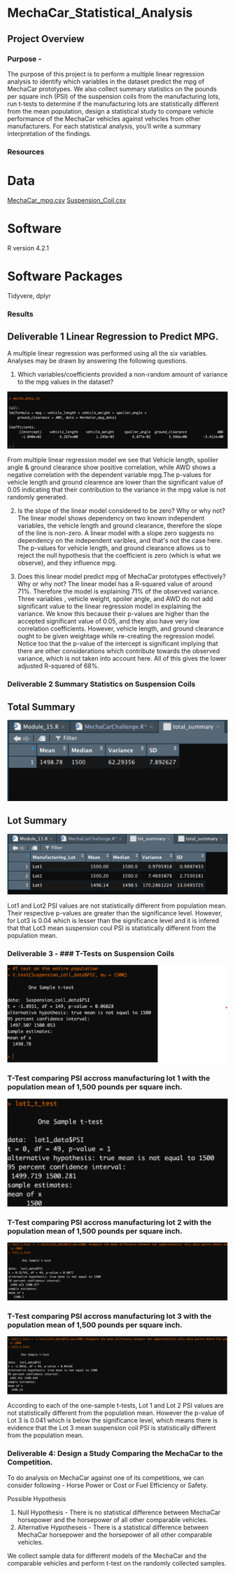 # MechaCar_Statistical_Analysis
## Project Overview 

### Purpose - 
The purpose of this project is to perform a multiple linear regression analysis to identify which variables in the dataset predict the mpg of MechaCar prototypes. We also collect summary statistics on the pounds per square inch (PSI) of the suspension coils from the manufacturing lots, run t-tests to determine if the manufacturing lots are statistically different from the mean population, design a statistical study to compare vehicle performance of the MechaCar vehicles against vehicles from other manufacturers. For each statistical analysis, you’ll write a summary interpretation of the findings.

### Resources 
# Data
[MechaCar_mpg.csv](https://github.com/CorinneBean/MechaCar_Statistical_Analysis/blob/4b3b19e0125b4d7f4aa4dd8671b6c2c2db73a761/Resources/MechaCar_mpg.csv)
[Suspension_Coil.csv](https://github.com/CorinneBean/MechaCar_Statistical_Analysis/blob/4b3b19e0125b4d7f4aa4dd8671b6c2c2db73a761/Resources/Suspension_Coil.csv)

# Software

R version 4.2.1 

# Software Packages
Tidyvere, dplyr

### Results 
## Deliverable 1 Linear Regression to Predict MPG.
A multiple linear regression was performed using all the six variables. Analyses may be drawn by answering the following questions.

1. Which variables/coefficients provided a non-random amount of variance to the mpg values in the dataset?

![image](/Images/Deliverable%201.png)

From multiple linear regression model we see that Vehicle length, spoliler angle & ground clearance show positive correlation, while AWD shows a negative correlation with the dependent variable mpg.The p-values for vehicle length and ground clearence are lower than the significant value of 0.05 indicating that their contribution to the variance in the mpg value is not randomly generated.

2. Is the slope of the linear model considered to be zero? Why or why not?
    The linear model shows dependency on two known independent variables, the vehicle length and ground clearance, therefore the slope of the line is non-zero. A linear model with a slope zero suggests no dependency on the independent varibles, and that's not the case here.
    The p-values for vehicle length, and ground clearance allows us to reject the null hypothesis that the coefficient is zero (which is what we observe), and they influence mpg.

3. Does this linear model predict mpg of MechaCar prototypes effectively? Why or why not?
    The linear model has a R-squared value of around 71%. Therefore the model is explaining 71% of the observed variance. Three variables , vehicle weight, spoiler angle, and AWD do not add significant value to the linear regression model in explaining the variance. We know this because their p-values are higher than the accepted significant value of 0.05, and they also have very low correlation coefficients.
    However, vehicle length, and ground clearance ought to be given weightage while re-creating the regression model.
    Notice too that the p-value of the intercept is significant implying that there are other considerations which contribute towards the observed variance, which is not taken into account here. All of this gives the lower adjusted R-squared of 68%.   
    

### Deliverable 2 Summary Statistics on Suspension Coils
## Total Summary 

![image](/Images/Deliverable%202.png)

## Lot Summary 

![image](/Images/lot%20summary.png)

Lot1 and Lot2 PSI values are not statistically different from population mean. Their respective p-values are greater than the significance level. However, for Lot3 is 0.04 which is lesser than the significance level and it is infered that that Lot3 mean suspension coul PSI is statistically different from the population mean.


### Deliverable 3 - ### T-Tests on Suspension Coils

![image](/Images/Deliverable%203A.png)

### T-Test comparing PSI accross manufacturing lot 1 with the population mean of 1,500 pounds per square inch.
![image](/Images/Deliverable%203B.png)

### T-Test comparing PSI accross manufacturing lot 2 with the population mean of 1,500 pounds per square inch.
![image](/Images/Deliverable%203C.png)

### T-Test comparing PSI accross manufacturing lot 3 with the population mean of 1,500 pounds per square inch.
![image](/Images/Deliverable%203D.png)

According to each of the one-sample t-tests, Lot 1 and Lot 2 PSI values are not statistically different from the population mean. However the p-value of Lot 3 is 0.041 which is below the significance level, which means there is evidence that the Lot 3 mean suspension coil PSI is statistically different from the population mean.


### Deliverable 4: Design a Study Comparing the MechaCar to the Competition.
To do analysis on MechaCar against one of its competitions, we can consider following -
Horse Power or Cost or Fuel Efficiency or Safety.

Possible Hypothesis 
1. Null Hypothesis - There is no statistical difference between MechaCar horsepower and the horsepower of all other comparable vehicles. 
2. Alternative Hypotheseis - There is a statistical difference between MechaCar horsepower and the horsepower of all other comparable vehicles.

We collect sample data for different models of the MechaCar and the comparable vehicles and perform t-test on the randomly collected samples.
 
